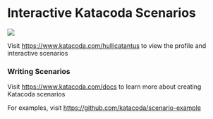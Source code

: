 # Interactive Katacoda Scenarios

[![](http://shields.katacoda.com/katacoda/hullicatantus/count.svg)](https://www.katacoda.com/hullicatantus "Get your profile on Katacoda.com")

Visit https://www.katacoda.com/hullicatantus to view the profile and interactive scenarios

### Writing Scenarios
Visit https://www.katacoda.com/docs to learn more about creating Katacoda scenarios

For examples, visit https://github.com/katacoda/scenario-example
